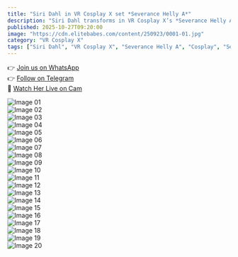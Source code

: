```yaml
---
title: "Siri Dahl in VR Cosplay X set *Severance Helly A*"
description: "Siri Dahl transforms in VR Cosplay X’s *Severance Helly A* — a mix of fantasy and allure, merging office elegance with irresistible temptation."
published: 2025-10-27T09:20:00
image: "https://cdn.elitebabes.com/content/250923/0001-01.jpg"
category: "VR Cosplay X"
tags: ["Siri Dahl", "VR Cosplay X", "Severance Helly A", "Cosplay", "Sensual"]
---
```


👉 [Join us on WhatsApp](https://redirecting-kappa.vercel.app/)  
👉 [Follow on Telegram](https://t.me/xxx_pulse)  
🔞 [Watch Her Live on Cam](https://redirecting-kappa.vercel.app/)  

![Image 01](https://cdn.elitebabes.com/content/250923/0001-01.jpg)  
![Image 02](https://cdn.elitebabes.com/content/250923/0001-02.jpg)  
![Image 03](https://cdn.elitebabes.com/content/250923/0001-03.jpg)  
![Image 04](https://cdn.elitebabes.com/content/250923/0001-04.jpg)  
![Image 05](https://cdn.elitebabes.com/content/250923/0001-05.jpg)  
![Image 06](https://cdn.elitebabes.com/content/250923/0001-06.jpg)  
![Image 07](https://cdn.elitebabes.com/content/250923/0001-07.jpg)  
![Image 08](https://cdn.elitebabes.com/content/250923/0001-08.jpg)  
![Image 09](https://cdn.elitebabes.com/content/250923/0001-09.jpg)  
![Image 10](https://cdn.elitebabes.com/content/250923/0001-10.jpg)  
![Image 11](https://cdn.elitebabes.com/content/250923/0001-11.jpg)  
![Image 12](https://cdn.elitebabes.com/content/250923/0001-12.jpg)  
![Image 13](https://cdn.elitebabes.com/content/250923/0001-13.jpg)  
![Image 14](https://cdn.elitebabes.com/content/250923/0001-14.jpg)  
![Image 15](https://cdn.elitebabes.com/content/250923/0001-15.jpg)  
![Image 16](https://cdn.elitebabes.com/content/250923/0001-16.jpg)  
![Image 17](https://cdn.elitebabes.com/content/250923/0001-17.jpg)  
![Image 18](https://cdn.elitebabes.com/content/250923/0001-18.jpg)  
![Image 19](https://cdn.elitebabes.com/content/250923/0001-19.jpg)  
![Image 20](https://cdn.elitebabes.com/content/250923/0001-20.jpg)
